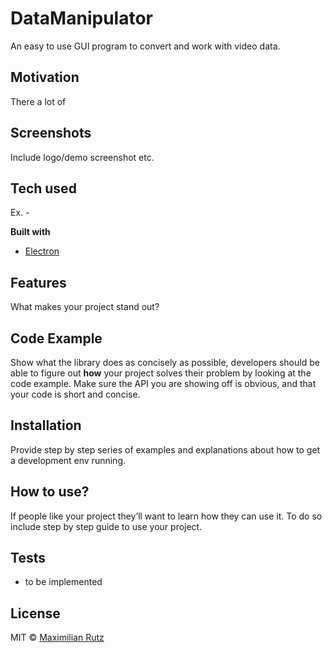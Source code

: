 # DataManipulator
An easy to use GUI program to convert and work with video data. 

## Motivation
There a lot of 
 
## Screenshots
Include logo/demo screenshot etc.



## Tech used
Ex. -

<b>Built with</b>
- [Electron](https://electron.atom.io)

## Features
What makes your project stand out?

## Code Example
Show what the library does as concisely as possible, developers should be able to figure out **how** your project solves their problem by looking at the code example. Make sure the API you are showing off is obvious, and that your code is short and concise.

## Installation
Provide step by step series of examples and explanations about how to get a development env running.

## How to use?
If people like your project they’ll want to learn how they can use it. To do so include step by step guide to use your project.

## Tests
- to be implemented

## License
MIT © [Maximilian Rutz](https://github.com/maxtue)
